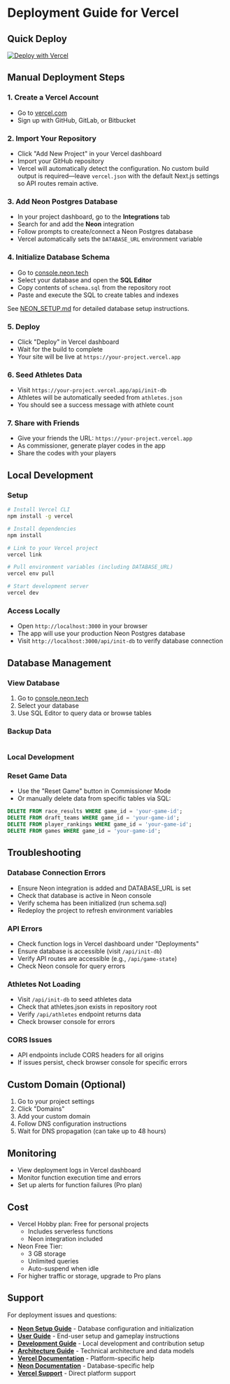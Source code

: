 # Deployment Guide for Vercel

## Quick Deploy

[![Deploy with Vercel](https://vercel.com/button)](https://vercel.com/new/clone?repository-url=https://github.com/jessephus/marathon-majors-league)

## Manual Deployment Steps

### 1. Create a Vercel Account
- Go to [vercel.com](https://vercel.com)
- Sign up with GitHub, GitLab, or Bitbucket

### 2. Import Your Repository
- Click "Add New Project" in your Vercel dashboard
- Import your GitHub repository
- Vercel will automatically detect the configuration. No custom build output is required—leave `vercel.json` with the default Next.js settings so API routes remain active.

### 3. Add Neon Postgres Database
- In your project dashboard, go to the **Integrations** tab
- Search for and add the **Neon** integration
- Follow prompts to create/connect a Neon Postgres database
- Vercel automatically sets the `DATABASE_URL` environment variable

### 4. Initialize Database Schema
- Go to [console.neon.tech](https://console.neon.tech)
- Select your database and open the **SQL Editor**
- Copy contents of `schema.sql` from the repository root
- Paste and execute the SQL to create tables and indexes

See [NEON_SETUP.md](../NEON_SETUP.md) for detailed database setup instructions.

### 5. Deploy
- Click "Deploy" in Vercel dashboard
- Wait for the build to complete
- Your site will be live at `https://your-project.vercel.app`

### 6. Seed Athletes Data
- Visit `https://your-project.vercel.app/api/init-db`
- Athletes will be automatically seeded from `athletes.json`
- You should see a success message with athlete count

### 7. Share with Friends
- Give your friends the URL: `https://your-project.vercel.app`
- As commissioner, generate player codes in the app
- Share the codes with your players

## Local Development

### Setup
```bash
# Install Vercel CLI
npm install -g vercel

# Install dependencies
npm install

# Link to your Vercel project
vercel link

# Pull environment variables (including DATABASE_URL)
vercel env pull

# Start development server
vercel dev
```

### Access Locally
- Open `http://localhost:3000` in your browser
- The app will use your production Neon Postgres database
- Visit `http://localhost:3000/api/init-db` to verify database connection

## Database Management

### View Database
1. Go to [console.neon.tech](https://console.neon.tech)
2. Select your database
3. Use SQL Editor to query data or browse tables

### Backup Data
```

```

### Local Development

### Reset Game Data
- Use the "Reset Game" button in Commissioner Mode
- Or manually delete data from specific tables via SQL:
```sql
DELETE FROM race_results WHERE game_id = 'your-game-id';
DELETE FROM draft_teams WHERE game_id = 'your-game-id';
DELETE FROM player_rankings WHERE game_id = 'your-game-id';
DELETE FROM games WHERE game_id = 'your-game-id';
```

## Troubleshooting

### Database Connection Errors
- Ensure Neon integration is added and DATABASE_URL is set
- Check that database is active in Neon console
- Verify schema has been initialized (run schema.sql)
- Redeploy the project to refresh environment variables

### API Errors
- Check function logs in Vercel dashboard under "Deployments"
- Ensure database is accessible (visit `/api/init-db`)
- Verify API routes are accessible (e.g., `/api/game-state`)
- Check Neon console for query errors

### Athletes Not Loading
- Visit `/api/init-db` to seed athletes data
- Check that athletes.json exists in repository root
- Verify `/api/athletes` endpoint returns data
- Check browser console for errors

### CORS Issues
- API endpoints include CORS headers for all origins
- If issues persist, check browser console for specific errors

## Custom Domain (Optional)

1. Go to your project settings
2. Click "Domains"
3. Add your custom domain
4. Follow DNS configuration instructions
5. Wait for DNS propagation (can take up to 48 hours)

## Monitoring

- View deployment logs in Vercel dashboard
- Monitor function execution time and errors
- Set up alerts for function failures (Pro plan)

## Cost

- Vercel Hobby plan: Free for personal projects
  - Includes serverless functions
  - Neon integration included
- Neon Free Tier: 
  - 3 GB storage
  - Unlimited queries
  - Auto-suspend when idle
- For higher traffic or storage, upgrade to Pro plans

## Support

For deployment issues and questions:
- **[Neon Setup Guide](../NEON_SETUP.md)** - Database configuration and initialization
- **[User Guide](USER_GUIDE.md)** - End-user setup and gameplay instructions
- **[Development Guide](DEVELOPMENT.md)** - Local development and contribution setup
- **[Architecture Guide](ARCHITECTURE.md)** - Technical architecture and data models
- **[Vercel Documentation](https://vercel.com/docs)** - Platform-specific help
- **[Neon Documentation](https://neon.tech/docs)** - Database-specific help
- **[Vercel Support](https://vercel.com/support)** - Direct platform support